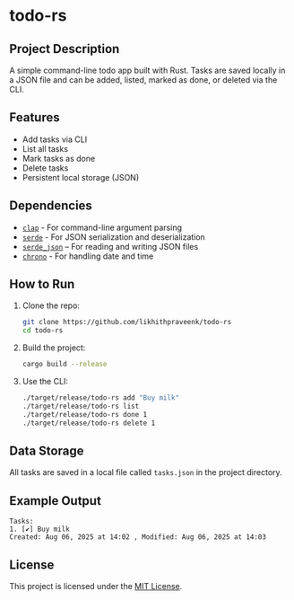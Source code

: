 # todo-rs

## Project Description
A simple command-line todo app built with Rust. Tasks are saved locally in a JSON file and can be added, listed, marked as done, or deleted via the CLI.

## Features
- Add tasks via CLI
- List all tasks
- Mark tasks as done
- Delete tasks
- Persistent local storage (JSON)

## Dependencies
- [`clap`](https://crates.io/crates/clap) - For command-line argument parsing
- [`serde`](https://crates.io/crates/serde) - For JSON serialization and deserialization
- [`serde_json`](https://crates.io/crates/serde_json) – For reading and writing JSON files
- [`chrono`](https://crates.io/crates/chrono) - For handling date and time

## How to Run
1. Clone the repo:
   ```bash
   git clone https://github.com/likhithpraveenk/todo-rs
   cd todo-rs

2. Build the project:
   ```bash
   cargo build --release

3. Use the CLI:
    ```bash
    ./target/release/todo-rs add "Buy milk"
    ./target/release/todo-rs list
    ./target/release/todo-rs done 1
    ./target/release/todo-rs delete 1

## Data Storage
All tasks are saved in a local file called `tasks.json` in the project directory.

## Example Output
    Tasks:
    1. [✔] Buy milk
    Created: Aug 06, 2025 at 14:02 , Modified: Aug 06, 2025 at 14:03

## License

This project is licensed under the [MIT License](LICENSE).
